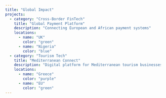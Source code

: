 ```yaml
---
title: "Global Impact"
projects:
  - category: "Cross-Border FinTech"
    title: "Global Payment Platform"
    description: "Connecting European and African payment systems"
    locations:
      - name: "UK"
        color: "green"
      - name: "Nigeria"
        color: "blue"
  - category: "Tourism Tech"
    title: "Mediterranean Connect"
    description: "Digital platform for Mediterranean tourism businesses"
    locations:
      - name: "Greece"
        color: "purple"
      - name: "EU"
        color: "green"
---
```


